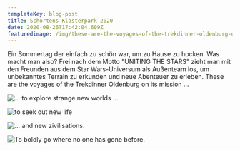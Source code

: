 ```yaml
---
templateKey: blog-post
title: Schortens Klosterpark 2020
date: 2020-08-26T17:42:04.609Z
featuredimage: /img/these-are-the-voyages-of-the-trekdinner-oldenburg-on-its-mission-....jpg
---
```

Ein Sommertag der einfach zu schön war, um zu Hause zu hocken. Was macht man also? Frei nach dem Motto "UNITING THE STARS" zieht man mit den Freunden aus dem Star Wars-Universum als Außenteam los, um unbekanntes Terrain zu erkunden und neue Abenteuer zu erleben. These are the voyages of the Trekdinner Oldenburg on its mission ...

![... to explore strange new worlds ...](/img/strange-new-worlds.jpg)

![to seek out new life](/img/seek-new-life.jpg)

![... and new zivilisations.](/img/new-zivilisations.jpg)

![To boldly go where no one has gone before.](/img/to-boldly-go-where-no-one-has-gone-before..jpg "To boldly go where no one has gone before.")